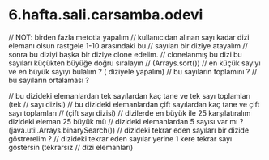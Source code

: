# 6.hafta.sali.carsamba.odevi
// NOT: birden fazla metotla yapalım
// kullanıcıdan alınan sayı kadar dizi elemanı olsun rastgele 1-10 arasındaki bu
// sayıları bir diziye atayalım
// sonra bu diziyi başka bir diziye clone edelim.
// clonelanmış bu dizi bu sayıları küçükten büyüğe doğru sıralayın
// (Arrays.sort())
// en küçük sayıyı ve en büyük sayıyı bulalım ? ( diziyele yapalım)
// bu sayıların toplamını ?
// bu sayıların ortalaması ?

// bu dizideki elemanlardan tek sayılardan kaç tane ve tek sayı toplamları (tek
// sayı dizisi)
// bu dizideki elemanlardan çift sayılardan kaç tane ve çift sayı toplamları
// (çift sayı dizisi)
// dizilerde en büyük ile 25 karşılatıralım dizideki eleman 25 büyük mü
// dizideki elemanlardan 5 sayısı var mı ? (java.util.Arrays.binarySearch())
// dizideki tekrar eden sayıları bir dizide göstrerelim ?
// dizideki tekrar eden sayılar yerine 1 kere tekrar sayı göstersin (tekrarsız
// dizi elemanları)
